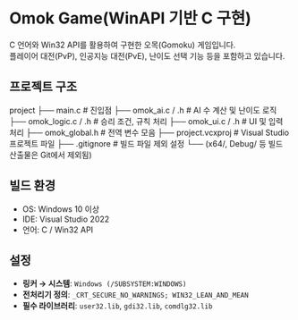 # Omok Game(WinAPI 기반 C 구현)

C 언어와 Win32 API를 활용하여 구현한 오목(Gomoku) 게임입니다.  
플레이어 대전(PvP), 인공지능 대전(PvE), 난이도 선택 기능 등을 포함하고 있습니다.



## 프로젝트 구조

project
├── main.c # 진입점
├── omok_ai.c / .h # AI 수 계산 및 난이도 로직
├── omok_logic.c / .h # 승리 조건, 규칙 처리
├── omok_ui.c / .h # UI 및 입력 처리
├── omok_global.h # 전역 변수 모음
├── project.vcxproj # Visual Studio 프로젝트 파일
├── .gitignore # 빌드 파일 제외 설정
└── (x64/, Debug/ 등 빌드 산출물은 Git에서 제외됨)



## 빌드 환경

- OS: Windows 10 이상
- IDE: Visual Studio 2022
- 언어: C / Win32 API



## 설정

- **링커 → 시스템**: `Windows (/SUBSYSTEM:WINDOWS)`
- **전처리기 정의**: `_CRT_SECURE_NO_WARNINGS; WIN32_LEAN_AND_MEAN`
- **필수 라이브러리**: `user32.lib`, `gdi32.lib`, `comdlg32.lib`
